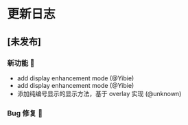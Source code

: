 # 更新日志

## [未发布]
### 新功能 🎉
- add display enhancement mode (@Yibie)
- add display enhancement mode (@Yibie)
- 添加纯编号显示的显示方法，基于 overlay 实现 (@unknown)

### Bug 修复 🐛
